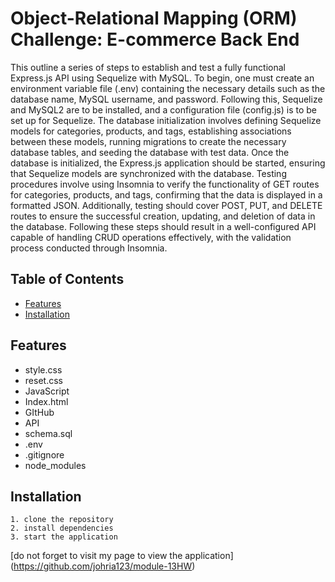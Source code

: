 # Object-Relational Mapping (ORM) Challenge: E-commerce Back End

This outline a series of steps to establish and test a fully functional Express.js API using Sequelize with MySQL. To begin, one must create an environment variable file (.env) containing the necessary details such as the database name, MySQL username, and password. Following this, Sequelize and MySQL2 are to be installed, and a configuration file (config.js) is to be set up for Sequelize. The database initialization involves defining Sequelize models for categories, products, and tags, establishing associations between these models, running migrations to create the necessary database tables, and seeding the database with test data. Once the database is initialized, the Express.js application should be started, ensuring that Sequelize models are synchronized with the database. Testing procedures involve using Insomnia to verify the functionality of GET routes for categories, products, and tags, confirming that the data is displayed in a formatted JSON. Additionally, testing should cover POST, PUT, and DELETE routes to ensure the successful creation, updating, and deletion of data in the database. Following these steps should result in a well-configured API capable of handling CRUD operations effectively, with the validation process conducted through Insomnia.

## Table of Contents

- [Features](#features)
- [Installation](#installation)

## Features
- style.css 
- reset.css
- JavaScript
- Index.html
- GItHub
- API
- schema.sql
- .env
- .gitignore
- node_modules

## Installation
   
    1. clone the repository
    2. install dependencies
    3. start the application

[do not forget to visit my page to view the application] (https://github.com/johria123/module-13HW)